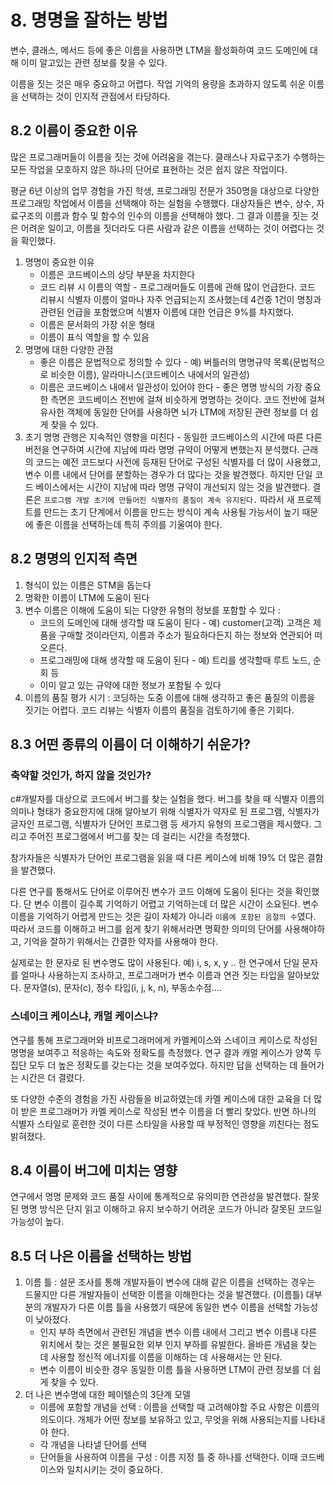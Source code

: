 # 8. 명명을 잘하는 방법
변수, 클래스, 메서드 등에 좋은 이름을 사용하면 LTM을 활성화하여 코드 도메인에 대해 이미 알고있는 관련 정보를 찾을 수 있다.

이름을 짓는 것은 매우 중요하고 어렵다. 작업 기억의 용량을 초과하지 않도록 쉬운 이름을 선택하는 것이 인지적 관점에서 타당하다.

## 8.2 이름이 중요한 이유
많은 프로그래머들이 이름을 짓는 것에 어려움을 겪는다. 클래스나 자료구조가 수행하는 모든 작업을 모호하지 않은 하나의 단어로 표현하는 것은 쉽지 않은 작업이다.

평균 6년 이상의 업무 경험을 가진 학생, 프로그래밍 전문가 350명을 대상으로 다양한 프로그래밍 작업에서 이름을 선택해야 하는 실험을 수행했다. 대상자들은 변수, 상수, 자료구조의 이름과 함수 및 함수의 인수의 이름을 선택해야 했다. 그 결과 이름을 짓는 것은 어려운 일이고, 이름을 짓더라도 다른 사람과 같은 이름을 선택하는 것이 어렵다는 것을 확인했다.

1. 명명이 중요한 이유
    * 이름은 코드베이스의 상당 부분을 차지한다
    * 코드 리뷰 시 이름의 역할 - 프로그래머들도 이름에 관해 많이 언급한다. 코드 리뷰시 식별자 이름이 얼마나 자주 언급되는지 조사했는데 4건중 1건이 명칭과 관련된 언급을 포함했으며 식별자 이름에 대한 언급은 9%를 차지했다.
    * 이름은 문서화의 가장 쉬운 형태
    * 이름이 표식 역할을 할 수 있음
2. 명명에 대한 다양한 관점
    * 좋은 이름은 문법적으로 정의할 수 있다 - 예) 버틀러의 명명규약 목록(문법적으로 비슷한 이름), 알라마니스(코드베이스 내에서의 일관성)
    * 이름은 코드베이스 내에서 일관성이 있어야 한다 - 좋은 명명 방식의 가장 중요한 측면은 코드베이스 전반에 걸쳐 비슷하게 명명하는 것이다. 코드 전반에 걸쳐 유사한 객체에 동일한 단어를 사용하면 뇌가 LTM에 저장된 관련 정보를 더 쉽게 찾을 수 있다.
3. 초기 명명 관행은 지속적인 영향을 미친다 - 동일한 코드베이스의 시간에 따른 다른 버전을 연구하여 시간에 지남에 따라 명명 규약이 어떻게 변했는지 분석했다. 근래의 코드는 예전 코드보다 사전에 등재된 단어로 구성된 식별자를 더 많이 사용했고, 변수 이름 내에서 단어를 분할하는 경우가 더 많다는 것을 발견했다. 하지만 단일 코드 베이스에서는 시간이 지남에 따라 명명 규약이 개선되지 않는 것을 발견했다. 결론은 `프로그램 개발 초기에 만들어진 식별자의 품질이 계속 유지된다.` 따라서 새 프로젝트를 만드는 초기 단계에서 이름을 만드는 방식이 계속 사용될 가능서이 높기 때문에 좋은 이름을 선택하는데 특히 주의를 기울여야 한다.

## 8.2 명명의 인지적 측면
1. 형식이 있는 이름은 STM을 돕는다
2. 명확한 이름이 LTM에 도움이 된다
3. 변수 이름은 이해에 도움이 되는 다양한 유형의 정보를 포함할 수 있다 : 
   * 코드의 도메인에 대해 생각할 때 도움이 된다 - 예) customer(고객) 고객은 제품을 구매할 것이라던지, 이름과 주소가 필요하다든지 하는 정보와 연관되어 떠오른다.
   * 프로그래밍에 대해 생각할 때 도움이 된다 - 예) 트리를 생각할때 루트 노드, 순회 등 
   * 이미 알고 있는 규약에 대한 정보가 포함될 수 있다
4. 이름의 품질 평가 시기 : 코딩하는 도중 이름에 대해 생각하고 좋은 품질의 이름을 짓기는 어렵다. 코드 리뷰는 식별자 이름의 품질을 검토하기에 좋은 기회다.

## 8.3 어떤 종류의 이름이 더 이해하기 쉬운가?
### 축약할 것인가, 하지 않을 것인가?
c#개발자를 대상으로 코드에서 버그를 찾는 실험을 했다. 버그를 찾을 때 식별자 이름의 의미나 형태가 중요한지에 대해 알아보기 위해 식별자가 약자로 된 프로그램, 식별자가 글자인 프로그램, 식별자가 단어인 프로그램 등 세가지 유형의 프로그램을 제시했다. 그리고 주어진 프로그램에서 버그를 찾는 데 걸리는 시간을 측정했다.

참가자들은 식별자가 단어인 프로그램을 읽을 때 다른 케이스에 비해 19% 더 많은 결함을 발견했다.

다른 연구를 통해서도 단어로 이루어진 변수가 코드 이해에 도움이 된다는 것을 확인했다. 단 변수 이름이 길수록 기억하기 어렵고 기억하는데 더 많은 시간이 소요된다. 변수 이름을 기억하기 어렵게 만드는 것은 길이 자체가 아니라 `이름에 포함된 음절의 수`였다. 따라서 코드를 이해하고 버그를 쉽게 찾기 위해서라면 명확한 의미의 단어를 사용해야하고, 기억을 잘하기 위해서는 간결한 약자를 사용해야 한다.

실제로는 한 문자로 된 변수명도 많이 사용된다. 예) i, s, x, y .. 한 연구에서 단일 문자를 얼마나 사용하는지 조사하고, 프로그래머가 변수 이름과 연관 짓는 타입을 알아보았다. 문자열(s), 문자(c), 정수 타입(i, j, k, n), 부동소수점....

### 스네이크 케이스냐, 캐멀 케이스냐?
연구를 통해 프로그래머와 비프로그래머에게 카멜케이스와 스네이크 케이스로 작성된 명명을 보여주고 적응하는 속도와 정확도를 측정했다. 연구 결과 캐멀 케이스가 양쪽 두 집단 모두 더 높은 정확도를 갖는다는 것을 보여주었다. 하지만 답을 선택하는 데 들어가는 시간은 더 결렸다.

또 다양한 수준의 경험을 가진 사람들을 비교하였는데 카멜 케이스에 대한 교육을 더 많이 받은 프로그래머가 카멜 케이스로 작성된 변수 이름을 더 빨리 찾았다. 반면 하나의 식별자 스타일로 훈련한 것이 다른 스타일을 사용할 때 부정적인 영향을 끼친다는 점도 밝혀졌다.

## 8.4 이름이 버그에 미치는 영향
연구에서 명명 문제와 코드 품질 사이에 통계적으로 유의미한 연관성을 발견했다. 잘못된 명명 방식은 단지 읽고 이해하고 유지 보수하기 어려운 코드가 아니라 잘못된 코드일 가능성이 높다.

## 8.5 더 나은 이름을 선택하는 방법
1. 이름 틀 : 설문 조사를 통해 개발자들이 변수에 대해 같은 이름을 선택하는 경우는 드물지만 다른 개발자들이 선택한 이름을 이해한다는 것을 발견했다. (이름틀) 대부분의 개발자가 다른 이름 틀을 사용했기 때문에 동일한 변수 이름을 선택할 가능성이 낮아졌다. 
   * 인지 부하 측면에서 관련된 개념을 변수 이름 내에서 그리고 변수 이름내 다른 위치에서 찾는 것은 불필요한 외부 인지 부하를 유발한다. 올바른 개념을 찾는 데 사용할 정신적 에너지를 이름을 이해하는 데 사용해서는 안 된다.
   * 변수 이름이 비슷한 경우 동일한 이름 틀을 사용하면 LTM이 관련 정보를 더 쉽게 찾을 수 있다.
2. 더 나은 변수명에 대한 페이텔슨의 3단계 모델
   * 이름에 포함할 개념을 선택 : 이름을 선택할 때 고려해야할 주요 사항은 이름의 의도이다. 개체가 어떤 정보를 보유하고 있고, 무엇을 위해 사용되는지를 나타내야 한다.
   * 각 개념을 나타낼 단어를 선택 
   * 단어들을 사용하여 이름을 구성 : 이름 지정 틀 중 하나를 선택한다. 이때 코드베이스와 일치시키는 것이 중요하다.